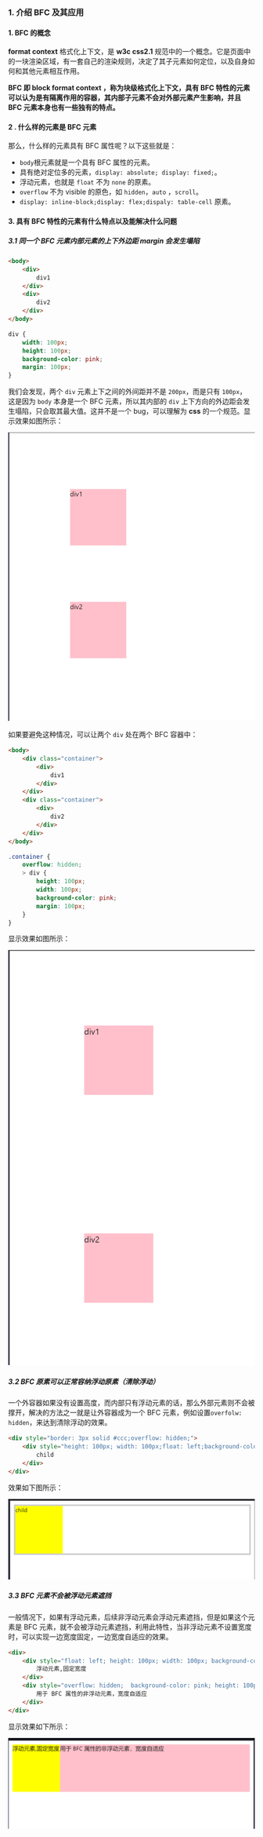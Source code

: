 ### 1. 介绍 BFC 及其应用

#### 1. BFC 的概念

**format context** 格式化上下文，是 **w3c css2.1** 规范中的一个概念。它是页面中的一块渲染区域，有一套自己的渲染规则，决定了其子元素如何定位，以及自身如何和其他元素相互作用。

**BFC 即 block format context ，称为块级格式化上下文，具有 BFC 特性的元素可以认为是有隔离作用的容器，其内部子元素不会对外部元素产生影响，并且 BFC 元素本身也有一些独有的特点。**

#### 2 . 什么样的元素是 BFC 元素

那么，什么样的元素具有 BFC 属性呢？以下这些就是：

- `body`根元素就是一个具有 BFC 属性的元素。
- 具有绝对定位多的元素，`display: absolute; display: fixed;`。
- 浮动元素，也就是 `float` 不为 `none` 的原素。
- `overflow` 不为 visible 的原色，如 `hidden`，`auto` ，`scroll`。
- `display: inline-block;display: flex;dispaly: table-cell` 原素。

#### 3. 具有 BFC 特性的元素有什么特点以及能解决什么问题

##### 3.1 同一个 BFC 元素内部元素的上下外边距 margin 会发生塌陷

```html
<body>
	<div>
        div1
    </div>
    <div>
        div2
    </div>
</body>
```

```scss
div {
    width: 100px;
    height: 100px;
    background-color: pink;
    margin: 100px;
}
```

我们会发现，两个 `div` 元素上下之间的外间距并不是 `200px`，而是只有 `100px`， 这是因为 `body` 本身是一个 BFC 元素，所以其内部的 `div` 上下方向的外边距会发生塌陷，只会取其最大值。这并不是一个 bug，可以理解为 **css** 的一个规范。显示效果如图所示：

![](./asset/iamges/css/外边距塌陷.png)



如果要避免这种情况，可以让两个 `div` 处在两个 BFC 容器中：

```html
<body>
    <div class="container">
        <div>
            div1
        </div>
    </div>
    <div class="container">
        <div>
            div2
        </div>
    </div>
</body>
```

```scss
.container {
    overflow: hidden;
    > div {
        height: 100px;
        width: 100px;
        background-color: pink;
        margin: 100px;
    }
}
```

显示效果如图所示：

![](./asset/iamges/css/解决外边距塌陷问题.png)



##### 3.2 BFC 原素可以正常容纳浮动原素（清除浮动）

一个外容器如果没有设置高度，而内部只有浮动元素的话，那么外部元素则不会被撑开，解决的方法之一就是让外容器成为一个 BFC 元素，例如设置`overfolw: hidden`，来达到清除浮动的效果。

```html
<div style="border: 3px solid #ccc;overflow: hidden;">
    <div style="height: 100px; width: 100px;float: left;background-color: yellow">
        child
    </div>
</div>
```

效果如下图所示：

![](./asset/iamges/css/清除浮动.png)



##### 3.3 BFC 元素不会被浮动元素遮挡

一般情况下，如果有浮动元素，后续非浮动元素会浮动元素遮挡，但是如果这个元素是 BFC  元素，就不会被浮动元素遮挡，利用此特性，当非浮动元素不设置宽度时，可以实现一边宽度固定，一边宽度自适应的效果。

```html
<div>
    <div style="float: left; height: 100px; width: 100px; background-color: yellow;">
        浮动元素,固定宽度
    </div>
    <div style="overflow: hidden;  background-color: pink; height: 100px;">
        用于 BFC 属性的非浮动元素，宽度自适应
    </div>
</div>
```

显示效果如下所示：

![](./asset/iamges/css/一边固定一边自适应.png)